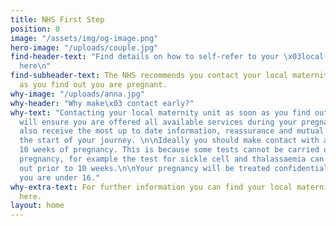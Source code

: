 ```yaml
---
title: NHS First Step
position: 0
image: "/assets/img/og-image.png"
hero-image: "/uploads/couple.jpg"
find-header-text: "Find details on how to self-refer to your \x03local maternity unit
  here\n"
find-subheader-text: The NHS recommends you contact your local maternity unit as soon
  as you find out you are pregnant.
why-image: "/uploads/anna.jpg"
why-header: "Why make\x03 contact early?"
why-text: "Contacting your local maternity unit as soon as you find out you are pregnant
  will ensure you are offered all available services during your pregnancy. You will
  also receive the most up to date information, reassurance and mutual support at
  the start of your journey. \n\nIdeally you should make contact with a midwife before
  10 weeks of pregnancy. This is because some tests cannot be carried out later in
  pregnancy, for example the test for sickle cell and thalassaemia can only be carried
  out prior to 10 weeks.\n\nYour pregnancy will be treated confidentially, even if
  you are under 16."
why-extra-text: For further information you can find your local maternity services
  here.
layout: home
---
```


